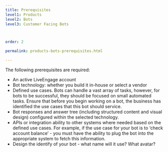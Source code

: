 ```yaml
---
title: Prerequisites
level1: Products
level2: Bots
level3: Customer Facing Bots



order: 2

permalink: products-bots-prerequisites.html

---
```


The following prerequisites are required:

* An active LiveEngage account
* Bot technology: whether you build it in-house or select a vendor
* Defined use cases.  Bots can handle a vast array of tasks, however, for bots to be successful, they should be focused on small automated tasks.  Ensure that before you begin working on a bot, the business has identified the use cases that this bot should service.
* Bot responses and answer tree (including structured content and visual design) configured within the selected technology. 
* APIs or integration ability to other systems where needed based on the defined use cases.  For example, if the use case for your bot is to ‘check account balance’ - you must have the ability to plug the bot into the appropriate system to fetch this information. 
* Design the identify of your bot - what name will it use? What avatar?


